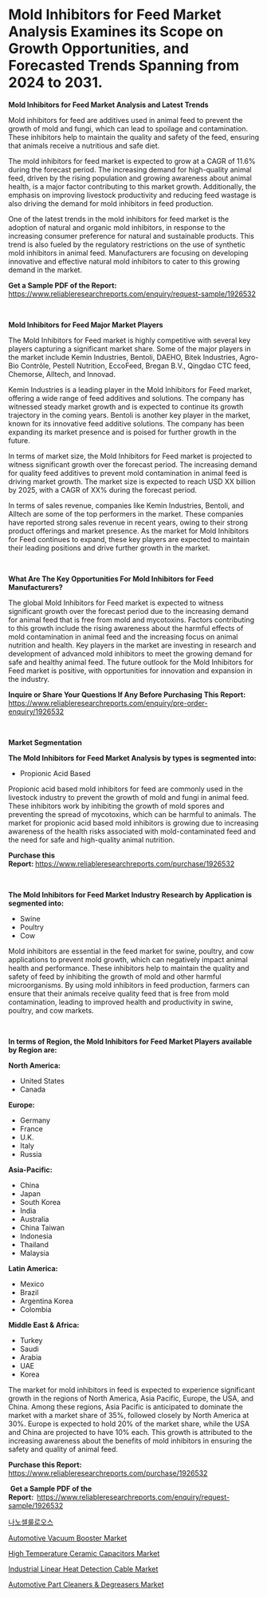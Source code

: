 <p><h1>Mold Inhibitors for Feed Market Analysis Examines its Scope on Growth Opportunities, and Forecasted Trends Spanning from 2024 to 2031.</h1></p><p><strong>Mold Inhibitors for Feed Market Analysis and Latest Trends</strong></p>
<p><p>Mold inhibitors for feed are additives used in animal feed to prevent the growth of mold and fungi, which can lead to spoilage and contamination. These inhibitors help to maintain the quality and safety of the feed, ensuring that animals receive a nutritious and safe diet.</p><p>The mold inhibitors for feed market is expected to grow at a CAGR of 11.6% during the forecast period. The increasing demand for high-quality animal feed, driven by the rising population and growing awareness about animal health, is a major factor contributing to this market growth. Additionally, the emphasis on improving livestock productivity and reducing feed wastage is also driving the demand for mold inhibitors in feed production.</p><p>One of the latest trends in the mold inhibitors for feed market is the adoption of natural and organic mold inhibitors, in response to the increasing consumer preference for natural and sustainable products. This trend is also fueled by the regulatory restrictions on the use of synthetic mold inhibitors in animal feed. Manufacturers are focusing on developing innovative and effective natural mold inhibitors to cater to this growing demand in the market.</p></p>
<p><strong>Get a Sample PDF of the Report:&nbsp;</strong> <a href="https://www.reliableresearchreports.com/enquiry/request-sample/1926532">https://www.reliableresearchreports.com/enquiry/request-sample/1926532</a></p>
<p>&nbsp;</p>
<p><strong>Mold Inhibitors for Feed Major Market Players</strong></p>
<p><p>The Mold Inhibitors for Feed market is highly competitive with several key players capturing a significant market share. Some of the major players in the market include Kemin Industries, Bentoli, DAEHO, Bitek Industries, Agro-Bio Contrôle, Pestell Nutrition, EccoFeed, Bregan B.V., Qingdao CTC feed, Chemorse, Alltech, and Innovad.</p><p>Kemin Industries is a leading player in the Mold Inhibitors for Feed market, offering a wide range of feed additives and solutions. The company has witnessed steady market growth and is expected to continue its growth trajectory in the coming years. Bentoli is another key player in the market, known for its innovative feed additive solutions. The company has been expanding its market presence and is poised for further growth in the future.</p><p>In terms of market size, the Mold Inhibitors for Feed market is projected to witness significant growth over the forecast period. The increasing demand for quality feed additives to prevent mold contamination in animal feed is driving market growth. The market size is expected to reach USD XX billion by 2025, with a CAGR of XX% during the forecast period.</p><p>In terms of sales revenue, companies like Kemin Industries, Bentoli, and Alltech are some of the top performers in the market. These companies have reported strong sales revenue in recent years, owing to their strong product offerings and market presence. As the market for Mold Inhibitors for Feed continues to expand, these key players are expected to maintain their leading positions and drive further growth in the market.</p></p>
<p>&nbsp;</p>
<p><strong>What Are The Key Opportunities For Mold Inhibitors for Feed Manufacturers?</strong></p>
<p><p>The global Mold Inhibitors for Feed market is expected to witness significant growth over the forecast period due to the increasing demand for animal feed that is free from mold and mycotoxins. Factors contributing to this growth include the rising awareness about the harmful effects of mold contamination in animal feed and the increasing focus on animal nutrition and health. Key players in the market are investing in research and development of advanced mold inhibitors to meet the growing demand for safe and healthy animal feed. The future outlook for the Mold Inhibitors for Feed market is positive, with opportunities for innovation and expansion in the industry.</p></p>
<p><strong>Inquire or Share Your Questions If Any Before Purchasing This Report:</strong> <a href="https://www.reliableresearchreports.com/enquiry/pre-order-enquiry/1926532">https://www.reliableresearchreports.com/enquiry/pre-order-enquiry/1926532</a></p>
<p>&nbsp;</p>
<p><strong>Market Segmentation</strong></p>
<p><strong>The Mold Inhibitors for Feed Market Analysis by types is segmented into:</strong></p>
<p><ul><li>Propionic Acid Based</li></ul></p>
<p><p>Propionic acid based mold inhibitors for feed are commonly used in the livestock industry to prevent the growth of mold and fungi in animal feed. These inhibitors work by inhibiting the growth of mold spores and preventing the spread of mycotoxins, which can be harmful to animals. The market for propionic acid based mold inhibitors is growing due to increasing awareness of the health risks associated with mold-contaminated feed and the need for safe and high-quality animal nutrition.</p></p>
<p><strong>Purchase this Report:&nbsp;</strong><a href="https://www.reliableresearchreports.com/purchase/1926532">https://www.reliableresearchreports.com/purchase/1926532</a></p>
<p>&nbsp;</p>
<p><strong>The Mold Inhibitors for Feed Market Industry Research by Application is segmented into:</strong></p>
<p><ul><li>Swine</li><li>Poultry</li><li>Cow</li></ul></p>
<p><p>Mold inhibitors are essential in the feed market for swine, poultry, and cow applications to prevent mold growth, which can negatively impact animal health and performance. These inhibitors help to maintain the quality and safety of feed by inhibiting the growth of mold and other harmful microorganisms. By using mold inhibitors in feed production, farmers can ensure that their animals receive quality feed that is free from mold contamination, leading to improved health and productivity in swine, poultry, and cow markets.</p></p>
<p>&nbsp;</p>
<p><strong>In terms of Region, the Mold Inhibitors for Feed Market Players available by Region are:</strong></p>
<p>
    <p> <strong> North America: </strong>
        <ul>
            <li>United States</li>
            <li>Canada</li>
        </ul>
        </p> 
    <p> <strong> Europe: </strong>
        <ul>
            <li>Germany</li>
            <li>France</li>
            <li>U.K.</li>
            <li>Italy</li>
            <li>Russia</li>
        </ul>
        </p> 
    <p> <strong> Asia-Pacific: </strong>
        <ul>
            <li>China</li>
            <li>Japan</li>
            <li>South Korea</li>
            <li>India</li>
            <li>Australia</li>
            <li>China Taiwan</li>
            <li>Indonesia</li>
            <li>Thailand</li>
            <li>Malaysia</li>
        </ul>
        </p> 
    <p> <strong> Latin America: </strong>
        <ul>
            <li>Mexico</li>
            <li>Brazil</li>
            <li>Argentina Korea</li>
            <li>Colombia</li>
        </ul>
        </p> 
    <p> <strong> Middle East & Africa: </strong>
        <ul>
            <li>Turkey</li>
            <li>Saudi</li>
            <li>Arabia</li>
            <li>UAE</li>
            <li>Korea</li>
        </ul>
    </p>
    </p>
<p><p>The market for mold inhibitors in feed is expected to experience significant growth in the regions of North America, Asia Pacific, Europe, the USA, and China. Among these regions, Asia Pacific is anticipated to dominate the market with a market share of 35%, followed closely by North America at 30%. Europe is expected to hold 20% of the market share, while the USA and China are projected to have 10% each. This growth is attributed to the increasing awareness about the benefits of mold inhibitors in ensuring the safety and quality of animal feed.</p></p>
<p><strong>Purchase this Report: </strong><a href="https://www.reliableresearchreports.com/purchase/1926532">https://www.reliableresearchreports.com/purchase/1926532</a></p>
<p>&nbsp;<strong>Get a Sample PDF of the Report:&nbsp;&nbsp;</strong><a href="https://www.reliableresearchreports.com/enquiry/request-sample/1926532">https://www.reliableresearchreports.com/enquiry/request-sample/1926532</a></p>
<p><strong></strong></p>
<p><p><a href="https://github.com/bunxhcci35271755/Market-Research-Report-List-1/blob/main/5589136184790.md">나노셀룰로오스</a></p><p><a href="https://woozy-pyroraptor-a1f.notion.site/Automotive-Vacuum-Booster-Market-Research-Report-Provides-thorough-Industry-Overview-which-offers-a-454adb18f6d749a1baa5e9666c705c24">Automotive Vacuum Booster Market</a></p><p><a href="https://github.com/khansimonweber1lqujlwoz15d/Market-Research-Report-List-1/blob/main/high-temperature-ceramic-capacitors-market.md">High Temperature Ceramic Capacitors Market</a></p><p><a href="https://issuu.com/reportprime-2/docs/industrial-linear-heat-detection-cable-market-size">Industrial Linear Heat Detection Cable Market</a></p><p><a href="https://view.publitas.com/reportprime-1/automotive-part-cleaners-degreasers-market-size-share-trends-analysis-report-by-application-regional-outlook-competitive-strategies-and-segment-forecasts-2024-2031/">Automotive Part Cleaners & Degreasers Market</a></p></p>